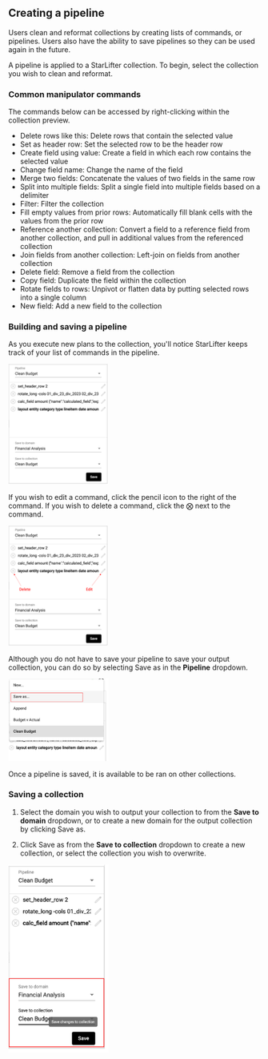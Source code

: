 ## Creating a pipeline
Users clean and reformat collections by creating lists of commands, or pipelines. Users also have the ability to save pipelines so they can be used again in the future.

A pipeline is applied to a StarLifter collection. To begin, select the collection you wish to clean and reformat.

### Common manipulator commands
The commands below can be accessed by right-clicking within the collection preview.

* Delete rows like this: Delete rows that contain the selected value
* Set as header row: Set the selected row to be the header row
* Create field using value: Create a field in which each row contains the selected value
* Change field name: Change the name of the field
* Merge two fields: Concatenate the values of two fields in the same row
* Split into multiple fields: Split a single field into multiple fields based on a delimiter
* Filter: Filter the collection
* Fill empty values from prior rows: Automatically fill blank cells with the values from the prior row
* Reference another collection: Convert a field to a reference field from another collection, and pull in additional values from the referenced collection
* Join fields from another collection: Left-join on fields from another collection
* Delete field: Remove a field from the collection
* Copy field: Duplicate the field within the collection
* Rotate fields to rows: Unpivot or flatten data by putting selected rows into a single column
* New field: Add a new field to the collection

### Building and saving a pipeline
As you execute new plans to the collection, you'll notice StarLifter keeps track of your list of commands in the pipeline.

<img src="../assets/pipeline_commands_list_matt.png"  style="width:200px" class="border"></img>

If you wish to edit a command, click the pencil icon to the right of the command. If you wish to delete a command, click the ⨂ next to the command.

<img src="../assets/pipeline_commands_list_matt_2.png"  style="width:200px" class="border"></img>

Although you do not have to save your pipeline to save your output collection, you can do so by selecting Save as in the **Pipeline** dropdown.

<img src="../assets/pipeline_commands_list_matt_3.png"  style="width:200px" class="border"></img>

Once a pipeline is saved, it is available to be ran on other collections.

### Saving a collection
1. Select the domain you wish to output your collection to from the **Save to domain** dropdown, or to create a new domain for the output collection by clicking Save as.

2. Click Save as from the **Save to collection** dropdown to create a new collection, or select the collection you wish to overwrite.

<img src="../assets/manipulator_collection_save.png"  style="width:200px" class="border"></img>

